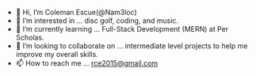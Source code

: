 - 👋 Hi, I’m Coleman Escue(@Nam3loc)
- 👀 I’m interested in ... disc golf, coding, and music.
- 🌱 I’m currently learning ... Full-Stack Development (MERN) at Per Scholas.
- 💞️ I’m looking to collaborate on ... intermediate level projects to help me improve my overall skills.
- 📫 How to reach me ... rce2015@gmail.com

<!---
Nam3loc/Nam3loc is a ✨ special ✨ repository because its `README.md` (this file) appears on your GitHub profile.
You can click the Preview link to take a look at your changes.
--->
